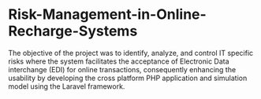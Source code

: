 # Risk-Management-in-Online-Recharge-Systems
The objective of the project was to identify, analyze, and control IT specific risks where the system facilitates the acceptance
of Electronic Data interchange (EDI) for online transactions, consequently enhancing the usability by developing the cross
platform PHP application and simulation model using the Laravel framework. 
